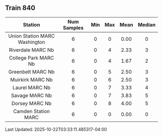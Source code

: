 ## Train 840

| Station | Num Samples | Min | Max | Mean | Median |
| :-----: | :---------: | :-: | :-: | :--: | :----: |
| Union Station MARC Washington | 6 | 0 | 0 | 0.00 | 0 |
| Riverdale MARC Nb | 6 | 0 | 4 | 2.33 | 3 |
| College Park MARC Nb | 6 | 0 | 4 | 1.67 | 2 |
| Greenbelt MARC Nb | 6 | 0 | 5 | 2.50 | 3 |
| Muirkirk MARC Nb | 6 | 0 | 6 | 2.50 | 3 |
| Laurel MARC Nb | 6 | 0 | 7 | 3.33 | 4 |
| Savage MARC Nb | 6 | 0 | 7 | 3.83 | 5 |
| Dorsey MARC Nb | 6 | 0 | 8 | 4.00 | 5 |
| Camden Station MARC | 6 | 0 | 0 | 0.00 | 0 |


Last Updated: 2025-10-22T03:33:11.485317-04:00